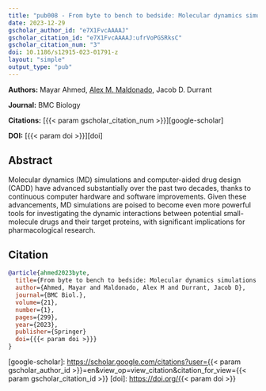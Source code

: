 ```yaml
---
title: "pub008 - From byte to bench to bedside: Molecular dynamics simulations and drug discovery"
date: 2023-12-29
gscholar_author_id: "e7X1FvcAAAAJ"
gscholar_citation_id: "e7X1FvcAAAAJ:ufrVoPGSRksC"
gscholar_citation_num: "3"
doi: 10.1186/s12915-023-01791-z
layout: "simple"
output_type: "pub"
---
```


**Authors:** Mayar Ahmed, <u>Alex M. Maldonado</u>, Jacob D. Durrant

**Journal:** BMC Biology

**Citations:** [{{< param gscholar_citation_num >}}][google-scholar]

**DOI:** [{{< param doi >}}][doi]

## Abstract

Molecular dynamics (MD) simulations and computer-aided drug design (CADD) have advanced substantially over the past two decades, thanks to continuous computer hardware and software improvements.
Given these advancements, MD simulations are poised to become even more powerful tools for investigating the dynamic interactions between potential small-molecule drugs and their target proteins, with significant implications for pharmacological research.

## Citation

```bibtex
@article{ahmed2023byte,
  title={From byte to bench to bedside: Molecular dynamics simulations and drug discovery},
  author={Ahmed, Mayar and Maldonado, Alex M and Durrant, Jacob D},
  journal={BMC Biol.},
  volume={21},
  number={1},
  pages={299},
  year={2023},
  publisher={Springer}
  doi={{{< param doi >}}}
}
```

<!-- LINKS -->

[google-scholar]: https://scholar.google.com/citations?user={{< param gscholar_author_id >}}=en&view_op=view_citation&citation_for_view={{< param gscholar_citation_id >}}
[doi]: https://doi.org/{{< param doi >}}
